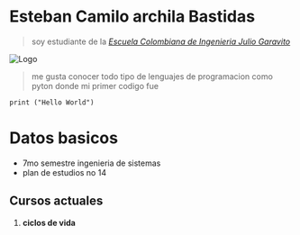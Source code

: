 # Esteban Camilo archila Bastidas

> soy estudiante de la *[Escuela Colombiana de Ingenieria Julio Garavito](https://www.escuelaing.edu.co/es/)* 

![Logo](https://redvalorcompartido.com/wp-content/uploads/2020/04/escuela-ingenieria.png)

> me gusta conocer todo tipo de lenguajes de programacion como pyton donde mi primer codigo fue 
 ```
print ("Hello World")
```

# Datos basicos 
* 7mo semestre ingenieria de sistemas
* plan de estudios no 14
	
## Cursos actuales 
1.  **ciclos de vida**


